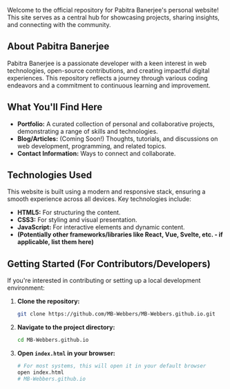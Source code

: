 Welcome to the official repository for Pabitra Banerjee's personal website! This site serves as a central hub for showcasing projects, sharing insights, and connecting with the community.

## About Pabitra Banerjee

Pabitra Banerjee is a passionate developer with a keen interest in web technologies, open-source contributions, and creating impactful digital experiences. This repository reflects a journey through various coding endeavors and a commitment to continuous learning and improvement.

## What You'll Find Here

*   **Portfolio:** A curated collection of personal and collaborative projects, demonstrating a range of skills and technologies.
*   **Blog/Articles:** (Coming Soon!) Thoughts, tutorials, and discussions on web development, programming, and related topics.
*   **Contact Information:** Ways to connect and collaborate.

## Technologies Used

This website is built using a modern and responsive stack, ensuring a smooth experience across all devices. Key technologies include:

*   **HTML5:** For structuring the content.
*   **CSS3:** For styling and visual presentation.
*   **JavaScript:** For interactive elements and dynamic content.
*   **(Potentially other frameworks/libraries like React, Vue, Svelte, etc. - if applicable, list them here)**

## Getting Started (For Contributors/Developers)

If you're interested in contributing or setting up a local development environment:

1.  **Clone the repository:**
    ```bash
    git clone https://github.com/MB-Webbers/MB-Webbers.github.io.git
    ```
2.  **Navigate to the project directory:**
    ```bash
    cd MB-Webbers.github.io
    ```
3.  **Open `index.html` in your browser:**
    ```bash
    # For most systems, this will open it in your default browser
    open index.html
    # MB-Webbers.github.io